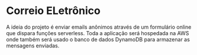 # Correio ELetrônico
A ideia do projeto é enviar emails anônimos através de um formulário online que dispara funções serverless. Toda a aplicação será hospedada na AWS onde também será usado o banco de dados DynamoDB para armazenar as mensagens enviadas.
